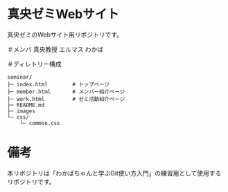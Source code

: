# 真央ゼミWebサイト
真央ゼミのWebサイト用リポジトリです。

＃メンバ
真央教授
エルマス
わかば

＃ディレトリー構成　
```
seminar/
├─ index.html        # トップページ
├─ member.html       # メンバー紹介ページ
├─ work.html         # ゼミ活動紹介ページ
├─ README.md
├─ images
└─ css/
    └─ common.css
```

# 備考
本リポジトリは「わかばちゃんと学ぶGit使い方入門」の練習用として使用するリポジトリです。
